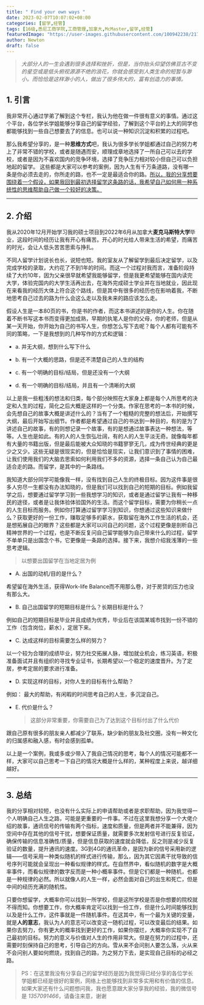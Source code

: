 ```yaml
---
title: " Find your own ways "
date: 2023-02-07T10:07:02+08:00
categories: [留学,经管]
tags: [16级,悉尼工商学院,工商管理,加拿大,McMaster,留学,经管]
featuredImage: "https://user-images.githubusercontent.com/100942238/217129130-dc8ae35f-0da3-4186-8c41-e5305efd40aa.png"
author: Newton
draft: false
---
```




> *大部分人的一生会遇到很多选择和挫折，但是，当你抬头仰望仿佛亘古不变的星空或是低头俯视源源不绝的浪花，你就会感受到人类生命的短暂与渺小。而恰恰是这样渺小的人，做出了很多伟大的，富有创造力的事情。*







## 1. 引言

我非常开心通过学弟了解到这个专栏，我认为他在做一件很有意义的事情。通过这个平台，各位学长学姐能够分享自己的留学经验，了解到这个平台的上大的同学也都能够找到一些自己想要去了的信息。也可以说一种知识沉淀和积累的过程吧。

那么我希望分享的，是一种**思维方式**吧，我认为很多学长学姐都通过自己的努力考上了非常不错的学校，或者是随遇而安，顺理成章地选择了一所自己可以去的学校，或者是因为不喜欢国内的竞争环境，选择了竞争压力相对较小但自己可以负担地起的留学。 这些都是大家可以参考的案例，因为人生有千万条道路，没有哪一条是你必须去走的，你所走的路，也不一定是最适合你的路。<u>所以，我的分享想要围绕着一个假设，如果我回到最初选择留学这条路的话，我希望自己如何用一种系统性的思维帮助自己做一个较好的决策。</u>



---

## 2. 介绍

我从2020年12月开始学习我的硕士项目到2022年6月从加拿大**麦克马斯特大学**毕业，这段时间的经历让我有开心有痛苦。开心的时光给人带来生活的希望，而痛苦的时光，会让人低头苦苦思索与挣扎。

不同人留学计划说长也长，说短也短。我的室友从了解留学到最后决定留学，以及完成学校的录取，大约花了不到1年的时间。而这一个过程对我而言，准备阶段持续了大约10年，因为父亲很早就希望我能够留学，但是我更希望能够在国内读完大学，体验完国内的大学生活再出去，在海外完成硕士学业并在当地就业，因此现在来看我的经历大体上符合这个路线，但是其中有很多的经历也在影响着我，不断地思考自己过去的路为什么会这么走以及我未来的路应该怎么走。

假设人生是一本80页的书，你是书的作者，而这本书讲述的是你的人生。你在随着不断书写这本书而变得更加成熟，早期的执笔人是你的父母，你的老师，但是从某一天开始，你开始为自己的书写人生，你想怎么写下去呢？每个人都有可能有不同的策略，一下是我想到的几种写作的方式和逻辑：

- a. 并无大纲，想到什么写下什么

- b. 有一个大概的思路，但是还不清楚自己的人生的结构

- c. 有一个明确的目标/结局，但是还没有一个大纲

- d. 有一个明确的目标/结局，并且有一个清晰的大纲

以上是我一些粗浅的想法和归类，每个部分映照在大家身上都是每个人所思考的决定和人生的过程，简化之后大概是这样的一个分类。作家在思考的一本书的时候，会先想自己的故事大概是讲述什么的？当有了一个粗糙的完整的想法后，开始撰写大纲，最后开始写出细节。作者都是希望通过自己的书达到一种目的，有的是为了讲述自己的故事，有的则想记录一个故事，有的是想通过故事表达一种想法，等等。人生也是如此。有的人的人生恢弘壮阔，有的人的人生平淡无奇。就像每年都有大量的书籍出版，但是最后能被大众知晓的书籍寥寥无几，成为传世经典的更是少之又少。这些无疑是很现实的，但是恰恰是现实，让我们意识到了事情的困难，让我们使用我们的大脑去思索如何利用我们不多的资源，选择一条自己认为自己最适合走的路。而留学，是其中的一条路线。

我知道大部分同学可能像我一样，没有找到自己人生的终极目标。因为这件事是很多人穷尽一生都没有办法知晓的，但是我们可以找到自己的短期的目标。例如我留学之后，想要通过留学学习到一些我想学习的知识，或者是通过留学让我有一种移民的途径，或者是让我体验体验国外的生活。而这个留学目标，需要为你稍长一点的人生目标而服务。例如你打算通过留学学习到知识，你想通过这些知识来做什么？获取更好的一份工作，赚取足够多的薪水，获取留在海外工作生活的机会，还是想拓展自己的眼界？这些都是大家可以问自己的问题，这个过程更像是剖析自己精神世界的一个过程，也是不断反复问自己留学能够为自己带来什么的过程，留学不单单只是出国念个书，它更像是一条路的选择。接下来，我想介绍我浅薄的一些思考逻辑。

> 以想要出国留学在当地定居为例

- A. 出国的动机/目的是什么？

希望留在海外生活，获得Work-life Balance而不用那么卷，对于房贷的压力也没有那么大。

- B. 自己出国留学的短期目标是什么？长期目标是什么？

例如自己的短期目标是毕业并且成绩为优秀，毕业后在该国某城市找到一份不错的工作（包含岗位，薪水），定居下来。

- C. 达成这样的目标需要怎么样的努力？

以一个较为合理的成绩毕业，努力社交拓展人脉，增加就业机会，练习英语，积极准备面试并且有组织的寻找专业证书，长期希望以一个稳定的速度晋升。为了定居，参考定居的要求进行准备。

- D. 实现这样的目标，对你人生的目标有什么帮助？

例如： 最大的帮助，有闲暇的时间思考自己的人生，多沉淀自己。

- E. 代价是什么？

  > 这部分非常重要，你需要自己为了达到这个目标付出了什么代价

跟自己原有很多的朋友亲人都减少了联系，缺少新的朋友及社交圈，没有一种文化的归属感和融入感，有时会感到孤单。

以上是一个案例，我或多或少带入了我自己情况的思考，每个人的情况可能都不一样，大家可以自己思考一下自己的情况大概是什么样的，某种程度上来说，越详细越好。 



---

 

## 3. 总结

我的分享相对较短，也没有什么实际上的申请帮助或者是求职帮助，因为我觉得一个人明确自己人生之路，可能是更重要的一件事。不过在这里我想分享一个大佬介绍的故事，通讯信号的传输有两个指标，速度和质量，但是两者并不能兼得，因为空间中存在其他的信号干扰，想要保证质量，就需要多次发射信号进行反复验证，确保传输的信息准确性/质量，但是信息获取的速度就会降低，反之则是减少反复验证的数量，提升通讯的速度。3G到4G的通讯革命，是因为新的信号采用新的逻辑——信号采用一种类似随机的样式进行传输，那么，因为其它因素干扰导致的信号序列可能就会呈现出一种看似规律的样式。在自然界中，看似随机的数字是大概率事件，而看似规律的数字反而是一种小概率事件。但是它们都是一种随机，也都是一种规律的必然。所以就像人的人生一样，必然会面对自己的出生和死亡，但是中间的经历充满的随机性。

只要你想留学，大概率你可以找到一所学校，但是这所学校是否是你想要的院校就不得而知。你想要工作，你大概率肯定可以找到一份工作，但是什么时间能够找到以及是什么工作，这件事就是一件随机事件。在这其中，有一个最为关键的变量，就是**人的意志**，我认为人的意志可以改变这一随机过程，可以改变最后的结果。如果你去努力，你有更大的概率找到更好的工作，如果你摆烂，大概率你实现不了自己最初的目标。努力的意义与价值对人生的作用非常大。但是在努力的过程中，还需要时刻保持自己的思考，引导自己的方向。雪从来不会问别人要怎么落，火从来不会问别人要如何燃烧，找到自己的路，为之努力下去，是实现自己目标的必经之路。

 

> PS：在这里我没有分享自己的留学经历是因为我觉得已经分享的各位学长学姐都已经是很好的案例，网络上也能够找到非常多实用和有价值的信息。如果大家还有什么问题想问我，我也愿意跟大家分享我的经验，我的微信号是 *1357091466*，请备注来意，谢谢

 







